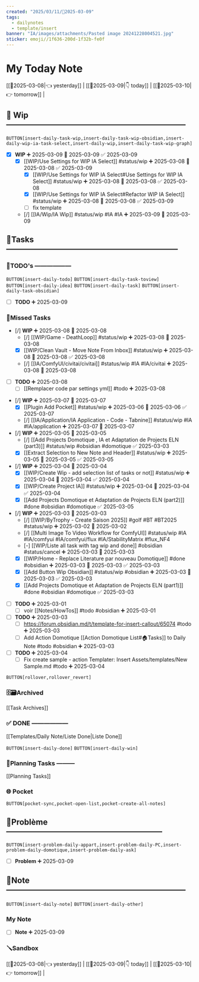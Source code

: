 ```yaml
---
created: "2025/03/11/📒2025-03-09"
tags:
  - dailynotes
  - template/insert
banner: "IA/images/attachments/Pasted image 20241228004521.jpg"
sticker: emoji//1f636-200d-1f32b-fe0f
---
```

# My Today Note

[[📒2025-03-08|👈 yesterday]] | [[📒2025-03-09|👇 today]] | [[📒2025-03-10|👉 tomorrow]] |

## 🚧 Wip ———————————————————————

`BUTTON[insert-daily-task-wip,insert-daily-task-wip-obsidian,insert-daily-wip-ia-task-select,insert-daily-wip,insert-daily-task-wip-graph]`

- [x] **WIP** ➕ 2025-03-09 🛫 2025-03-09 ✅ 2025-03-09
    - [x] [[WIP/Use Settings for WIP IA Select]] #status/wip ➕ 2025-03-08 🛫 2025-03-08 ✅ 2025-03-09
	    - [x] [[WIP/Use Settings for WIP IA Select#Use Settings for WIP IA Select]] #status/wip ➕ 2025-03-08 🛫 2025-03-08 ✅ 2025-03-08
	    - [x] [[WIP/Use Settings for WIP IA Select#Refactor WIP IA Select]] #status/wip ➕ 2025-03-08 🛫 2025-03-08 ✅ 2025-03-09
	    - [ ] fix template
    - [/] [[IA/Wip/IA Wip]]  #status/wip #IA #IA   ➕ 2025-03-09 🛫 2025-03-09


## 🚀Tasks ——————————————————————

### 📎TODO's ——————

`BUTTON[insert-daily-todo]`    `BUTTON[insert-daily-task-toview]`    `BUTTON[insert-daily-idea]`    `BUTTON[insert-daily-task]`  `BUTTON[insert-daily-task-obsidian]`

- [ ] **TODO**  ➕ 2025-03-09
 

### 🥷Missed Tasks
- [/] **WIP** ➕ 2025-03-08 🛫 2025-03-08
    - [/] [[WIP/Game - DeathLoop]] #status/wip  ➕ 2025-03-08 🛫 2025-03-08 
    - [x] [[WIP/Clean Vault - Move Note From Inbox]] #status/wip ➕ 2025-03-08 🛫 2025-03-08 ✅ 2025-03-08
    - [/] [[IA/ComfyUI/civitai/civitai]]  #status/wip #IA #IA/civitai   ➕ 2025-03-08 🛫 2025-03-08
- [ ] **TODO**  ➕ 2025-03-08
    - [ ] [[Remplacer code par settings yml]]  #todo  ➕ 2025-03-08 
- [/] **WIP** ➕ 2025-03-07 🛫 2025-03-07
    - [x] [[Plugin Add Pocket]] #status/wip ➕ 2025-03-06 🛫 2025-03-06 ✅ 2025-03-07
    - [/] [[IA/Application/IA Application - Code - Tabnine]]  #status/wip #IA #IA/application   ➕ 2025-03-07 🛫 2025-03-07
- [/] **WIP** ➕ 2025-03-05 🛫 2025-03-05
    - [/] [[Add Projects Domotique , IA et Adaptation de Projects ELN (part3)]] #status/wip  #obsidian #domotique ✅ 2025-03-03
    - [x] [[Extract Selection to New Note and Header]] #status/wip ➕ 2025-03-05 🛫 2025-03-05 ✅ 2025-03-05
- [/] **WIP** ➕ 2025-03-04 🛫 2025-03-04
    - [x] [[WIP/Create Wip - add selection list of tasks or not]] #status/wip ➕ 2025-03-04 🛫 2025-03-04 ✅ 2025-03-04
    - [x] [[WIP/Create Project IA]] #status/wip ➕ 2025-03-04 🛫 2025-03-04 ✅ 2025-03-04
    - [x] [[Add Projects Domotique et Adaptation de Projects ELN (part2)]] #done #obsidian #domotique ✅ 2025-03-05
- [/] **WIP** ➕ 2025-03-03 🛫 2025-03-03
    - [/] [[WIP/ByTrophy - Create Saison 2025]] #golf #BT #BT2025 #status/wip  ➕ 2025-03-02 🛫 2025-03-02 
    - [/] [[Multi Image To Video Workflow for ComfyUI]] #status/wip #IA #IA/comfyui #IA/comfyui/flux #IA/StabilityMatrix #flux_NF4
    - [-] [[WIP/Liste all task with tag wip and done]] #obsidian #status/cancel ➕ 2025-03-03 🛫 2025-03-03   
    - [x] [[WIP/Home - Replace Literature par nouveau Domotique]] #done #obsidian  ➕ 2025-03-03 🛫 2025-03-03 ✅ 2025-03-03
    - [x] [[Add Button Wip Obsidian]] #status/wip #obsidian ➕ 2025-03-03 🛫 2025-03-03 ✅ 2025-03-03
    - [x] [[Add Projects Domotique et Adaptation de Projects ELN (part1)]] #done #obsidian #domotique ✅ 2025-03-03
- [ ] **TODO**  ➕ 2025-03-01
	- [ ] voir [[Notes/HowTos]]  #todo #obsidian  ➕ 2025-03-01 
- [ ] **TODO**  ➕ 2025-03-03
    - [ ] https://forum.obsidian.md/t/template-for-insert-callout/65074  #todo  ➕ 2025-03-03 
	- [ ] Add Action Domotique [[Action Domotique List#🏠Tasks]]  to Daily Note  #todo #obsidian  ➕ 2025-03-03 
- [ ] **TODO**  ➕ 2025-03-04
    - [ ] Fix create sample - action Templater: Insert Assets/templates/New Sample.md  #todo  ➕ 2025-03-04 

`BUTTON[rollover,rollover_revert]`


### 🗄️🗃️Archived

[[Task Archives]]

### ✅ DONE ——————

[[Templates/Daily Note/Liste Done|Liste Done]]

 `BUTTON[insert-daily-done]` `BUTTON[insert-daily-win]`
 

### 📅Planning Tasks ———

[[Planning Tasks]]


### 🌐 Pocket

 `BUTTON[pocket-sync,pocket-open-list,pocket-create-all-notes]` 


## 🚨Problème ————————————————————

`BUTTON[insert-problem-daily-appart,insert-problem-daily-PC,insert-problem-daily-domotique,insert-problem-daily-ask]`

- [ ] **Problem**  ➕ 2025-03-09
## 📝Note ———————————————————————

`BUTTON[insert-daily-note]` `BUTTON[insert-daily-other]`
### My Note

- [ ] **Note**  ➕ 2025-03-09

### 🪛Sandbox 







[[📒2025-03-08|👈 yesterday]] | [[📒2025-03-09|👇 today]] | [[📒2025-03-10|👉 tomorrow]] |
